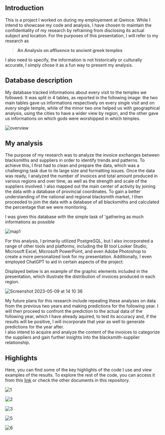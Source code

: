 ## Introduction<br>
This is a project I worked on during my employement at Qwince.
While I intend to showcase my code and analysis, I have chosen to maintain the confidentiality of my research by refraining from disclosing its actual subject and location. For the purposes of this presentation, I will refer to my research as

> **An Analysis on affluence to ancient greek temples**

I also need to specify, the information is not historically or culturally accurate, I simply chose it as a fun way to present my analysis.
<br>

## Database description<br>
My database tracked informations about every visit to the temples we followed. It was split in 4 tables, as reported in the following image: the two main tables gave us informations respectively on every single visit and on every single temple, while of the minor two one helped us with geographical analysis, using the cities to have a wider view by region, and the other gave us informations on which gods were worshipped in which temples.<br>

![overview](https://github.com/ludovicato/Analysis_Affluence_to_Temples/assets/119680854/d6f0f7b7-6b5e-4a21-b925-7b8f7f94ce62)







## My analysis<br>
The purpose of my research was to analyze the invoice exchanges between blacksmiths and suppliers in order to identify trends and patterns. To achieve this, I first had to clean and prepare the data, which was a challenging task due to its large size and formatting issues. Once the data was ready, I analyzed the number of invoices and total amount produced in various regions and over time, as well as the strength and scale of the suppliers involved. I also mapped out the main center of activity by joining the data with a database of provincial coordinates. To gain a better understanding of the national and regional blacksmith market, I then proceeded to join the data with a database of all blacksmiths and calculated the percentage that we were monitoring. <br>


I was given this database with the simple task of 'gathering as much informations as possible


![map1](https://github.com/ludovicato/Analysis_Affluence_to_Temples/assets/119680854/43d805bb-581f-48a5-a320-ee4075b35f04)


For this analysis, I primarily utilized PostgreSQL, but I also incorporated a range of other tools and platforms, including the BI tool Looker Studio, Microsoft Excel, Microsoft PowerPoint, and even Adobe Photoshop to create a more personalized look for my presentation. Additionally, I even employed ChatGPT to aid in certain aspects of the project.<br>

Displayed below is an example of the graphic elements included in the presentation, which illustrate the distribution of invoices produced in each region.


![Screenshot 2023-05-09 at 14 10 36](https://github.com/ludovicato/Analysis_Affluence_to_Temples/assets/119680854/6ae18a2e-80ef-4f2f-bd48-e906aefe1157)




My future plans for this research include repeating these analyses on data from the previous two years and making predictions for the following year. I will then proceed to confront the prediction to the actual data of the following year, which I have already aquired, to test its accuracy and, if the results will be positive, I will incorporate that year as well to generate predictions for the year after. <br>
I also intend to acquire and analyze the content of the invoices to categorize the suppliers and gain further insights into the blacksmith-supplier relationship. <br>


## Highlights<br>
Here, you can find some of the key highlights of the code I use and view examples of the results. To explore the rest of the code, you can access it from this [link](https://github.com/ludovicato/SQL_Analysis_Blacksmiths_in_Westeros/blob/92cffb3e584766b9728a88922ca8091d0241c7c5/main_queries.sql) or check the other documents in this repository. 

![1](https://user-images.githubusercontent.com/119680854/219635907-d65680dd-7646-4275-a0a5-7e74dd385c29.png)

![2](https://user-images.githubusercontent.com/119680854/219635949-65be1515-bc98-4477-b0bb-5c55636994ed.png)

![3](https://user-images.githubusercontent.com/119680854/219635993-1187b711-6e6e-47a2-bd37-85ac6613c530.png)

![5](https://user-images.githubusercontent.com/119680854/219636027-3cb85d07-2002-4a4e-a52b-569848a3a407.png)

![6](https://user-images.githubusercontent.com/119680854/219636052-16bac4a7-0987-4a5f-9d75-568aab607966.png)
